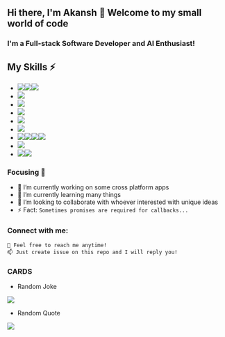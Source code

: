 ## Hi there, I'm Akansh 👋 Welcome to my small world of code
### I'm a Full-stack Software Developer and AI Enthusiast! 

## My Skills ⚡
- <img src="https://img.shields.io/badge/HTML5-E34F26?style=for-the-badge&logo=html5&logoColor=white" /><img src="https://img.shields.io/badge/CSS3-1572B6?style=for-the-badge&logo=css3&logoColor=white" /><img src="https://img.shields.io/badge/JavaScript-323330?style=for-the-badge&logo=javascript&logoColor=F7DF1E" />
- <img src="https://img.shields.io/badge/Java-ED8B00?style=for-the-badge&logo=java&logoColor=white" />
- <img src="https://img.shields.io/badge/C%23-239120?style=for-the-badge&logo=c-sharp&logoColor=white" />
- <img src="https://img.shields.io/badge/Android-3DDC84?style=for-the-badge&logo=android&logoColor=white" />
- <img src="https://img.shields.io/badge/React_Native-20232A?style=for-the-badge&logo=react&logoColor=61DAFB" />
- <img src="https://img.shields.io/badge/Electron-2B2E3A?style=for-the-badge&logo=electron&logoColor=9FEAF9" />
- <img src="https://img.shields.io/badge/MongoDB-4EA94B?style=for-the-badge&logo=mongodb&logoColor=white" /><img src="https://img.shields.io/badge/Express.js-000000?style=for-the-badge&logo=express&logoColor=white" /><img src="https://img.shields.io/badge/React-20232A?style=for-the-badge&logo=react&logoColor=61DAFB" /><img src="https://img.shields.io/badge/Node.js-43853D?style=for-the-badge&logo=node-dot-js&logoColor=white" />
- <img src="https://img.shields.io/badge/Python-FFD43B?style=for-the-badge&logo=python&logoColor=darkgreen" />
- <img src="https://img.shields.io/badge/PHP-777BB4?style=for-the-badge&logo=php&logoColor=white" /><img src="https://img.shields.io/badge/Codeigniter-EF4223?style=for-the-badge&logo=codeigniter&logoColor=white" />

### Focusing 🎯

- 🔭 I’m currently working on some cross platform apps
- 🌱 I’m currently learning many things
- 👯 I’m looking to collaborate with whoever interested with unique ideas
- ⚡ Fact: `Sometimes promises are required for callbacks...`

### Connect with me:

` 💬 Feel free to reach me anytime! ` <br>
` 📫 Just create issue on this repo and I will reply you! `

### CARDS
- Random Joke
<img src="https://github-cards-api.herokuapp.com/jokes-card?theme=dark" />

- Random Quote
<img src="https://github-cards-api.herokuapp.com/programming-quotes-card" />
